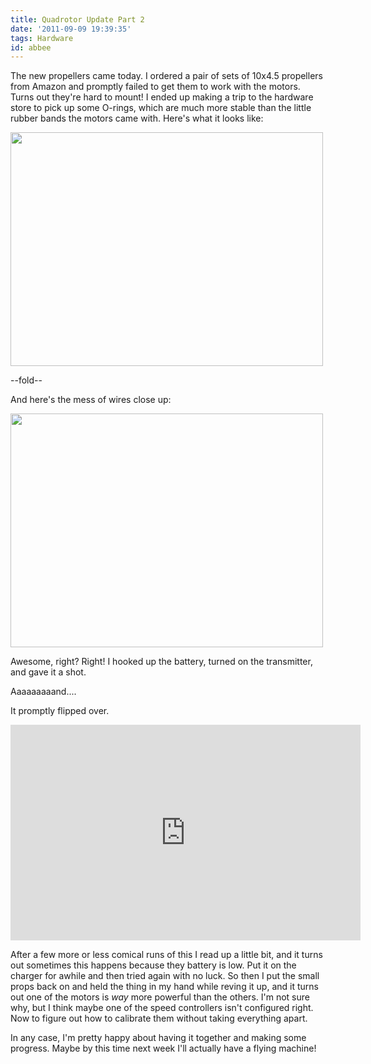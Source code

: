 ```yaml
---
title: Quadrotor Update Part 2
date: '2011-09-09 19:39:35'
tags: Hardware
id: abbee
---
```


The new propellers came today. I ordered a pair of sets of 10x4.5 propellers from Amazon and promptly failed to get them to work with the motors. Turns out they're hard to mount! I ended up making a trip to the hardware store to pick up some O-rings, which are much more stable than the little rubber bands the motors came with. Here's what it looks like:

<a href="http://www.flickr.com/photos/zrail/6131971044/" title="Untitled by zrail, on Flickr"><img src="http://farm7.static.flickr.com/6209/6131971044_478741cee2.jpg" width="500" height="374" alt=""></a>

--fold--

And here's the mess of wires close up:

<a href="http://www.flickr.com/photos/zrail/6131970770/" title="Untitled by zrail, on Flickr"><img src="http://farm7.static.flickr.com/6210/6131970770_854a09b6dc.jpg" width="500" height="374" alt=""></a>

Awesome, right? Right! I hooked up the battery, turned on the transmitter, and gave it a shot.

Aaaaaaaaand....

It promptly flipped over.

<iframe width="560" height="345" src="http://www.youtube.com/embed/pBJ8EOaraEk" frameborder="0" allowfullscreen></iframe>

After a few more or less comical runs of this I read up a little bit, and it turns out sometimes this happens because they battery is low. Put it on the charger for awhile and then tried again with no luck. So then I put the small props back on and held the thing in my hand while reving it up, and it turns out one of the motors is *way* more powerful than the others. I'm not sure why, but I think maybe one of the speed controllers isn't configured right. Now to figure out how to calibrate them without taking everything apart.

In any case, I'm pretty happy about having it together and making some progress. Maybe by this time next week I'll actually have a flying machine!
